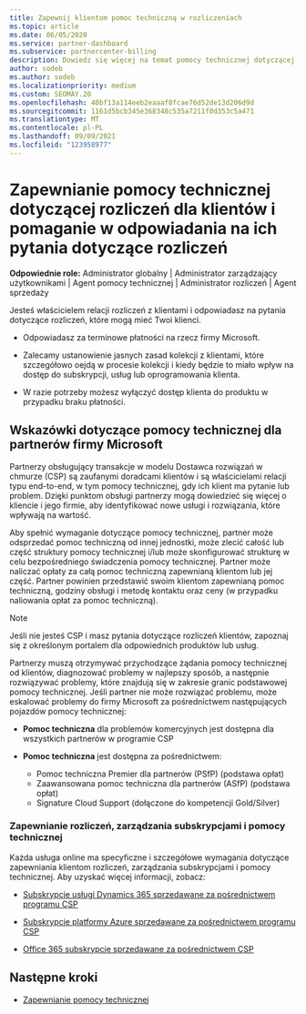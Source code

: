 ```yaml
---
title: Zapewnij klientom pomoc techniczną w rozliczeniach
ms.topic: article
ms.date: 06/05/2020
ms.service: partner-dashboard
ms.subservice: partnercenter-billing
description: Dowiedz się więcej na temat pomocy technicznej dotyczącej rozliczeń dla klientów Dostawca rozwiązań w chmurze partnerów programu (CSP). Ta pomoc techniczna obejmuje posiadanie relacji rozliczeniowej klienta i odpowiadanie na pytania dotyczące rozliczeń.
author: sodeb
ms.author: sodeb
ms.localizationpriority: medium
ms.custom: SEOMAY.20
ms.openlocfilehash: 40bf13a114eeb2eaaaf8fcae76d52de13d206d9d
ms.sourcegitcommit: 1161d5bcb345e368348c535a7211f0d353c5a471
ms.translationtype: MT
ms.contentlocale: pl-PL
ms.lasthandoff: 09/09/2021
ms.locfileid: "123958977"
---
```

# <a name="provide-billing-support-for-your-customers-and-help-answer-their-billing-questions"></a>Zapewnianie pomocy technicznej dotyczącej rozliczeń dla klientów i pomaganie w odpowiadania na ich pytania dotyczące rozliczeń


**Odpowiednie role:** Administrator globalny | Administrator zarządzający użytkownikami | Agent pomocy technicznej | Administrator rozliczeń | Agent sprzedaży

Jesteś właścicielem relacji rozliczeń z klientami i odpowiadasz na pytania dotyczące rozliczeń, które mogą mieć Twoi klienci.

- Odpowiadasz za terminowe płatności na rzecz firmy Microsoft.

- Zalecamy ustanowienie jasnych zasad kolekcji z klientami, które szczegółowo oejdą w procesie kolekcji i kiedy będzie to miało wpływ na dostęp do subskrypcji, usług lub oprogramowania klienta.

- W razie potrzeby możesz wyłączyć dostęp klienta do produktu w przypadku braku płatności.

## <a name="microsoft-partner-support-guidance"></a>Wskazówki dotyczące pomocy technicznej dla partnerów firmy Microsoft

Partnerzy obsługujący transakcje w modelu Dostawca rozwiązań w chmurze (CSP) są zaufanymi doradcami klientów i są właścicielami relacji typu end-to-end, w tym pomocy technicznej, gdy ich klient ma pytanie lub problem. Dzięki punktom obsługi partnerzy mogą dowiedzieć się więcej o kliencie i jego firmie, aby identyfikować nowe usługi i rozwiązania, które wpływają na wartość.

Aby spełnić wymaganie dotyczące pomocy technicznej, partner może odsprzedać pomoc techniczną od innej jednostki, może zlecić całość lub część struktury pomocy technicznej i/lub może skonfigurować strukturę w celu bezpośredniego świadczenia pomocy technicznej.  Partner może naliczać opłaty za całą pomoc techniczną zapewnianą klientom lub jej część. Partner powinien przedstawić swoim klientom zapewnianą pomoc techniczną, godziny obsługi i metodę kontaktu oraz ceny (w przypadku naliowania opłat za pomoc techniczną). 

>[!Note]
>Jeśli nie jesteś CSP i masz pytania dotyczące rozliczeń klientów, zapoznaj się z określonym portalem dla odpowiednich produktów lub usług.

Partnerzy muszą otrzymywać przychodzące żądania pomocy technicznej od klientów, diagnozować problemy w najlepszy sposób, a następnie rozwiązywać problemy, które znajdują się w zakresie granic podstawowej pomocy technicznej. Jeśli partner nie może rozwiązać problemu, może eskalować problemy do firmy Microsoft za pośrednictwem następujących pojazdów pomocy technicznej:

- **Pomoc techniczna** dla problemów komercyjnych jest dostępna dla wszystkich partnerów w programie CSP

- **Pomoc techniczna** jest dostępna za pośrednictwem:

  - Pomoc techniczna Premier dla partnerów (PSfP) (podstawa opłat)
  - Zaawansowana pomoc techniczna dla partnerów (ASfP) (podstawa opłat)
  - Signature Cloud Support (dołączone do kompetencji Gold/Silver)

### <a name="providing-billing-subscription-management-and-technical-support"></a>Zapewnianie rozliczeń, zarządzania subskrypcjami i pomocy technicznej 

Każda usługa online ma specyficzne i szczegółowe wymagania dotyczące zapewniania klientom rozliczeń, zarządzania subskrypcjami i pomocy technicznej. Aby uzyskać więcej informacji, zobacz:

- [Subskrypcje usługi Dynamics 365 sprzedawane za pośrednictwem programu CSP](https://www.microsoftpartnercommunity.com/t5/CSP/Microsoft-Partner-Support-Guidance/m-p/5262#M30)

- [Subskrypcje platformy Azure sprzedawane za pośrednictwem programu CSP](https://www.microsoftpartnercommunity.com/t5/CSP/Microsoft-Partner-Support-Guidance/m-p/5263#M31)

- [Office 365 subskrypcje sprzedawane za pośrednictwem CSP](https://www.microsoftpartnercommunity.com/t5/CSP/Microsoft-Partner-Support-Guidance/m-p/5264#M32)
 
## <a name="next-steps"></a>Następne kroki

- [Zapewnianie pomocy technicznej](provide-technical-support.md)